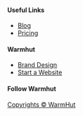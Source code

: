 <footer class="center-text">
    <div class="flex-panel">
      <div class="flex-item trio">
        <h4>Useful Links</h4>
        <ul>
          <li><a href="/blog/" title = 'Read our blog'>Blog</a></li>
           <li><a href = '/contact-us/' title = 'enquire about our pricing'>Pricing</a></li>
        </ul>
      </div>
      <div class="flex-item trio">
        <h4>Warmhut</h4>
        <ul>
          <li><a href="/solutions/brand/" title = ''>Brand Design</a></li>
          <li><a href="/solutions/web/" title = 'start or upgrade your website'>Start a Website</a></li>
        </ul>
      </div>
      <div class="flex-item trio">
        <h4>Follow Warmhut</h4>
        <div class = 'flex-panel' id = 'footer-social'>
          <a href = '{{site.facebook}}' target = '_blank' class = 'flex-item quad'><i class='icon icon-facebook facebook' aria-hidden='true'></i></a>
          <a href = '{{site.twitter}}' target = '_blank' class = 'flex-item duo'><i class='icon icon-twitter twitter' aria-hidden='true'></i></a>   
        </div>
      </div>
    </div>
    <p class = 'center-text'>
      <a href = '/'>Copyrights  &copy; <span class = 'thisYear'></span> WarmHut</a>
    </p>
    <script async src="https://ajax.googleapis.com/ajax/libs/jquery/3.1.0/jquery.min.js"></script>
    <script>
     {% include index.js %}
    </script>
</footer>
